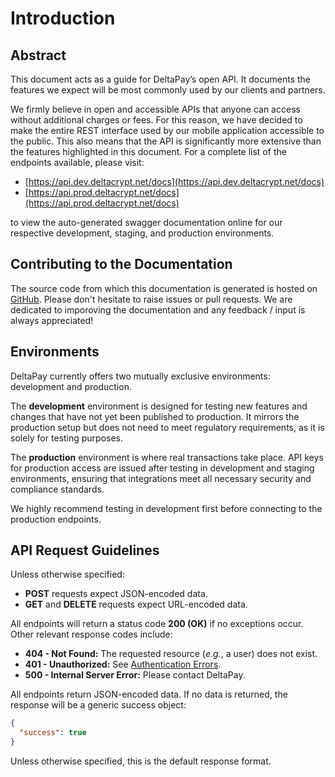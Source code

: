 # Introduction

## Abstract
This document acts as a guide for DeltaPay’s open API. It documents the features we expect will be most commonly used by our clients and partners.

We firmly believe in open and accessible APIs that anyone can access without additional charges or fees. For this reason, we have decided to make the entire REST interface used by our mobile application accessible to the public. This also means that the API is significantly more extensive than the features highlighted in this document. For a complete list of the endpoints available, please visit:

- [https://api.dev.deltacrypt.net/docs](https://api.dev.deltacrypt.net/docs)
- [https://api.prod.deltacrypt.net/docs](https://api.prod.deltacrypt.net/docs)
<!-- - [https://api.beta.deltacrypt.net/docs](https://api.beta.deltacrypt.net/docs) -->

to view the auto-generated swagger documentation online for our respective development, staging, and production environments.

## Contributing to the Documentation
The source code from which this documentation is generated is hosted on [GitHub](https://github.com/DeltaCrypt/deltapay-api-docs). Please don't hesitate to raise issues or pull requests. We are dedicated to imporoving the documentation and any feedback / input is always appreciated! 

## Environments
<!-- DeltaPay currently offers three mutually exclusive environments: development, staging, and production.

The development environment is meant for testing and incorporates any additional features or changes to the API that have not yet been published to production. It runs an identical technical setup to the production environment. Still, it does not have to abide by any regulation as the Delta on development is solely for testing and, thus, worthless.

We highly recommend testing on the development environment first before connecting to the production endpoints. If API keys are used, DeltaPay reserves the right to test the proposed applications before issuing permissions to the production API keys. -->


DeltaPay currently offers two mutually exclusive environments: development and production.

The **development** environment is designed for testing new features and changes that have not yet been published to production. It mirrors the production setup but does not need to meet regulatory requirements, as it is solely for testing purposes.

<!--The **staging** environment acts as the final testing phase before production. It closely mirrors the production environment, allowing developers to validate integrations under realistic conditions without affecting live data or transactions. We recommend using staging to perform final checks on business logic, performance, and compliance before going live.-->

The **production** environment is where real transactions take place. API keys for production access are issued after testing in development and staging environments, ensuring that integrations meet all necessary security and compliance standards.

<!-- We highly recommend testing in development first, followed by staging, before connecting to the production endpoints. -->
We highly recommend testing in development first before connecting to the production endpoints.

## API Request Guidelines
Unless otherwise specified:

- **POST** requests expect JSON-encoded data.
- **GET** and **DELETE** requests expect URL-encoded data.

All endpoints will return a status code **200 (OK)** if no exceptions occur. Other relevant response codes include:

- **404 - Not Found:** The requested resource (_e.g._, a user) does not exist.
- **401 - Unauthorized:** See [Authentication Errors](#authentication).
- **500 - Internal Server Error:** Please contact DeltaPay.

All endpoints return JSON-encoded data. If no data is returned, the response will be a generic success object:

```json
{
  "success": true
}
```

Unless otherwise specified, this is the default response format.